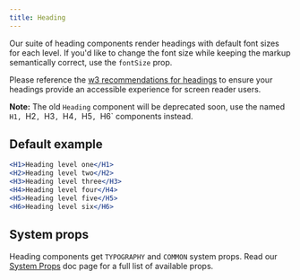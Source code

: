 ```yaml
---
title: Heading
---
```


Our suite of heading components render headings with default font sizes for each level. If you'd like to change the font size while keeping the markup semantically correct, use the `fontSize` prop.

Please reference the [w3 recommendations for headings](https://www.w3.org/WAI/tutorials/page-structure/headings/) to ensure your headings provide an accessible experience for screen reader users.

**Note:** The old `Heading` component will be deprecated soon, use the named `H1, `H2`, `H3`, `H4`, `H5`, `H6` components instead.

## Default example
```jsx live
<H1>Heading level one</H1>
<H2>Heading level two</H2>
<H3>Heading level three</H3>
<H4>Heading level four</H4>
<H5>Heading level five</H5>
<H6>Heading level six</H6>
```

## System props

Heading components get `TYPOGRAPHY` and `COMMON` system props. Read our [System Props](/system-props) doc page for a full list of available props.